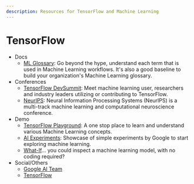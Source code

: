 ```yaml
---
description: Resources for TensorFlow and Machine Learning
---
```


# TensorFlow

* Docs
  * [ML Glossary](https://developers.google.com/machine-learning/glossary/): Go beyond the hype, understand each term that is used in Machine Learning workflows. It's also a good baseline to build your organization's Machine Learning glossary.
* Conferences
  * [TensorFlow DevSummit](https://www.tensorflow.org/dev-summit/): Meet machine learning user, researchers and industry leaders utilizing or contributing to TensorFlow.
  * [NeurIPS](https://neurips.cc/): Neural Information Processing Systems \(NeurIPS\) is a multi-track machine learning and computational neuroscience conference.
* Demo
  * [TensorFlow Playground](http://playground.tensorflow.org): A one stop place to learn and understand various Machine Learning concepts.
  * [AI Experiments](https://experiments.withgoogle.com/collection/ai): Showcase of simple experiments by Google to start exploring machine learning.
  * [What-If](https://pair-code.github.io/what-if-tool/)... you could inspect a machine learning model, with no coding required?
* Social/Others
  * [Google AI Team](https://ai.google/research/people/)
  * [TensorFlow](https://twitter.com/tensorflow)



